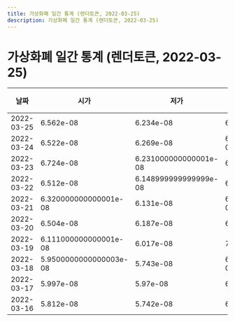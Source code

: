 ```yaml
---
title: 가상화폐 일간 통계 (렌더토큰, 2022-03-25)
description: 가상화폐 일간 통계 (렌더토큰, 2022-03-25)
---
```


가상화폐 일간 통계 (렌더토큰, 2022-03-25)
===

|날짜|시가|저가|고가|종가|비고|
|--|--|--|--|--|--|
|2022-03-25|6.562e-08|6.234e-08|6.884e-08|6.36e-08|    |
|2022-03-24|6.522e-08|6.269e-08|6.999999999999999e-08|6.286000000000001e-08|    |
|2022-03-23|6.724e-08|6.231000000000001e-08|6.724e-08|6.537000000000001e-08|    |
|2022-03-22|6.512e-08|6.148999999999999e-08|6.755e-08|6.724e-08|    |
|2022-03-21|6.320000000000001e-08|6.131e-08|6.559999999999999e-08|6.559999999999999e-08|    |
|2022-03-20|6.504e-08|6.187e-08|6.849e-08|6.319e-08|    |
|2022-03-19|6.111000000000001e-08|6.017e-08|7.466e-08|6.345e-08|    |
|2022-03-18|5.9500000000000003e-08|5.743e-08|6.111000000000001e-08|6.111000000000001e-08|    |
|2022-03-17|5.997e-08|5.97e-08|6.139e-08|5.97e-08|    |
|2022-03-16|5.812e-08|5.742e-08|6.094e-08|5.997e-08|    |
